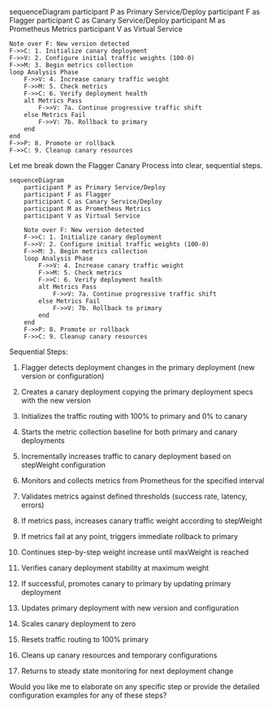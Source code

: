 sequenceDiagram
    participant P as Primary Service/Deploy
    participant F as Flagger
    participant C as Canary Service/Deploy
    participant M as Prometheus Metrics
    participant V as Virtual Service
    
    Note over F: New version detected
    F->>C: 1. Initialize canary deployment
    F->>V: 2. Configure initial traffic weights (100-0)
    F->>M: 3. Begin metrics collection
    loop Analysis Phase
        F->>V: 4. Increase canary traffic weight
        F->>M: 5. Check metrics
        F->>C: 6. Verify deployment health
        alt Metrics Pass
            F->>V: 7a. Continue progressive traffic shift
        else Metrics Fail
            F->>V: 7b. Rollback to primary
        end
    end
    F->>P: 8. Promote or rollback
    F->>C: 9. Cleanup canary resources

Let me break down the Flagger Canary Process into clear, sequential steps.



```mermaid
sequenceDiagram
    participant P as Primary Service/Deploy
    participant F as Flagger
    participant C as Canary Service/Deploy
    participant M as Prometheus Metrics
    participant V as Virtual Service
    
    Note over F: New version detected
    F->>C: 1. Initialize canary deployment
    F->>V: 2. Configure initial traffic weights (100-0)
    F->>M: 3. Begin metrics collection
    loop Analysis Phase
        F->>V: 4. Increase canary traffic weight
        F->>M: 5. Check metrics
        F->>C: 6. Verify deployment health
        alt Metrics Pass
            F->>V: 7a. Continue progressive traffic shift
        else Metrics Fail
            F->>V: 7b. Rollback to primary
        end
    end
    F->>P: 8. Promote or rollback
    F->>C: 9. Cleanup canary resources

```

Sequential Steps:

1. Flagger detects deployment changes in the primary deployment (new version or configuration)

2. Creates a canary deployment copying the primary deployment specs with the new version

3. Initializes the traffic routing with 100% to primary and 0% to canary

4. Starts the metric collection baseline for both primary and canary deployments

5. Incrementally increases traffic to canary deployment based on stepWeight configuration

6. Monitors and collects metrics from Prometheus for the specified interval

7. Validates metrics against defined thresholds (success rate, latency, errors)

8. If metrics pass, increases canary traffic weight according to stepWeight

9. If metrics fail at any point, triggers immediate rollback to primary

10. Continues step-by-step weight increase until maxWeight is reached

11. Verifies canary deployment stability at maximum weight

12. If successful, promotes canary to primary by updating primary deployment

13. Updates primary deployment with new version and configuration

14. Scales canary deployment to zero

15. Resets traffic routing to 100% primary

16. Cleans up canary resources and temporary configurations

17. Returns to steady state monitoring for next deployment change

Would you like me to elaborate on any specific step or provide the detailed configuration examples for any of these steps?
